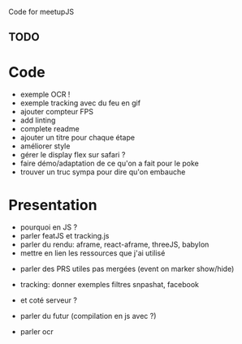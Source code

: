 Code for meetupJS

## TODO

# Code

* exemple OCR !
* exemple tracking avec du feu en gif
* ajouter compteur FPS
* add linting
* complete readme
* ajouter un titre pour chaque étape
* améliorer style
* gérer le display flex sur safari ?
* faire démo/adaptation de ce qu'on a fait pour le poke
* trouver un truc sympa pour dire qu'on embauche

# Presentation

* pourquoi en JS ?
* parler featJS et tracking.js
* parler du rendu: aframe, react-aframe, threeJS, babylon
* mettre en lien les ressources que j'ai utilisé

- parler des PRS utiles pas mergées (event on marker show/hide)
- tracking: donner exemples filtres snpashat, facebook

- et coté serveur ?
- parler du futur (compilation en js avec ?)
- parler ocr
